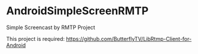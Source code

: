 # AndroidSimpleScreenRMTP
Simple Screencast by RMTP Project

This project is required: https://github.com/ButterflyTV/LibRtmp-Client-for-Android
